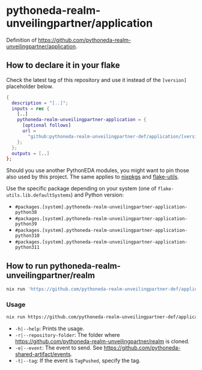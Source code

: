 # pythoneda-realm-unveilingpartner/application

Definition of <https://github.com/pythoneda-realm-unveilingpartner/application>.

## How to declare it in your flake

Check the latest tag of this repository and use it instead of the `[version]` placeholder below.

```nix
{
  description = "[..]";
  inputs = rec {
    [..]
    pythoneda-realm-unveilingpartner-application = {
      [optional follows]
      url =
        "github:pythoneda-realm-unveilingpartner-def/application/[version]";
    };
  };
  outputs = [..]
};
```

Should you use another PythonEDA modules, you might want to pin those also used by this project. The same applies to [nixpkgs](https://github.com/nixos/nixpkgs "nixpkgs") and [flake-utils](https://github.com/numtide/flake-utils "flake-utils").

Use the specific package depending on your system (one of `flake-utils.lib.defaultSystems`) and Python version:

- `#packages.[system].pythoneda-realm-unveilingpartner-application-python38` 
- `#packages.[system].pythoneda-realm-unveilingpartner-application-python39` 
- `#packages.[system].pythoneda-realm-unveilingpartner-application-python310` 
- `#packages.[system].pythoneda-realm-unveilingpartner-application-python311` 

## How to run pythoneda-realm-unveilingpartner/realm

``` sh
nix run 'https://github.com/pythoneda-realm-unveilingpartner-def/application/[version]'
```

### Usage

``` sh
nix run https://github.com/pythoneda-realm-unveilingpartner-def/application/[version] [-h|--help] [-r|--repository-folder folder] [-e|--event event] [-t|--tag tag]
```
- `-h|--help`: Prints the usage.
- `-r|--repository-folder`: The folder where <https://github.com/pythoneda-realm-unveilingpartner/realm> is cloned.
- `-e|--event`: The event to send. See <https://github.com/pythoneda-shared-artifact/events>.
- `-t|--tag`: If the event is `TagPushed`, specify the tag.
